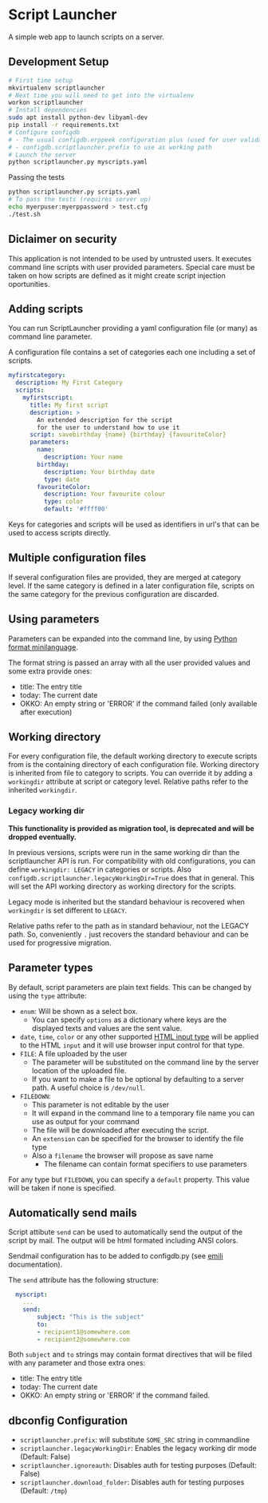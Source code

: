 # Script Launcher

A simple web app to launch scripts on a server.

## Development Setup

```bash
# First time setup
mkvirtualenv scriptlauncher
# Next time you will need to get into the virtualenv
workon scriptlauncher
# Install dependencies
sudo apt install python-dev libyaml-dev
pip install -r requirements.txt
# Configure configdb
# - The usual configdb.erppeek configuration plus (used for user validation)
# - configdb.scriptlauncher.prefix to use as working path
# Launch the server
python scriptlauncher.py myscripts.yaml
```

Passing the tests

```bash
python scriptlauncher.py scripts.yaml
# To pass the tests (requires server up)
echo myerpuser:myerppassword > test.cfg
./test.sh
```

## Diclaimer on security

This application is not intended to be used by untrusted users.
It executes command line scripts with user provided parameters.
Special care must be taken on how scripts are defined as it might
create script injection oportunities.

## Adding scripts

You can run ScriptLauncher providing a yaml configuration file (or many) as command line parameter.

A configuration file contains a set of categories
each one including a set of scripts.

```yaml
myfirstcategory:
  description: My First Category
  scripts:
    myfirstscript:
      title: My first script
      description: >
        An extended description for the script
        for the user to understand how to use it
      script: savebirthday {name} {birthday} {favouriteColor}
      parameters:
        name:
          description: Your name
        birthday:
          description: Your birthday date
          type: date
        favouriteColor:
          description: Your favourite colour
          type: color
          default: '#ffff00'
```

Keys for categories and scripts will be used as identifiers in url's
that can be used to access scripts directly.

## Multiple configuration files

If several configuration files are provided,
they are merged at category level.
If the same category is defined in a later configuration file,
scripts on the same category for the previous configuration are discarded.

## Using parameters

Parameters can be expanded into the command line,
by using [Python format minilanguage](https://docs.python.org/3/library/string.html#formatspec).

The format string is passed an array with all the user
provided values and some extra provide ones:

- title: The entry title
- today: The current date
- OKKO: An empty string or 'ERROR' if the command failed (only available after execution)

## Working directory

For every configuration file,
the default working directory to execute scripts from
is the containing directory of each configuration file.
Working directory is inherited from file to category to scripts.
You can override it by adding a `workingdir` attribute
at script or category level.
Relative paths refer to the inherited `workingdir`.

### Legacy working dir

**This functionality is provided as migration tool, is deprecated and will be dropped eventually.**

In previous versions, scripts were run in the same working dir than the scriptlauncher API is run.
For compatibility with old configurations, you can define `workingdir: LEGACY` in categories or scripts.
Also `configdb.scriptlauncher.legacyWorkingDir=True` does that in general.
This will set the API working directory as working directory for the scripts.

Legacy mode is inherited but the standard behaviour is
recovered when `workingdir` is set different to `LEGACY`.

Relative paths refer to the path as in standard behaviour,
not the LEGACY path.
So, conveniently `.` just recovers the standard behaviour
and can be used for progressive migration.

## Parameter types

By default, script parameters are plain text fields.
This can be changed by using the `type` attribute:

- `enum`: Will be shown as a select box.
	- You can specify `options` as a dictionary where keys are the displayed texts and values are the sent value.
- `date`, `time`, `color` or any other supported [HTML input type](https://www.w3schools.com/html/html_form_input_types.asp)
   will be applied to the HTML `input` and it will use browser input control for that type.
- `FILE`: A file uploaded by the user
	- The parameter will be substituted on the command line by the server location of the uploaded file.
	- If you want to make a file to be optional by defaulting to a server path. A useful choice is `/dev/null`.
- `FILEDOWN`:
	- This parameter is not editable by the user
	- It will expand in the command line to a temporary file name you can use as output for your command
	- The file will be downloaded after executing the script.
	- An `extension` can be specified for the browser to identify the file type
	- Also a `filename` the browser will propose as save name
		- The filename can contain format specifiers to use parameters

For any type but `FILEDOWN`, you can specify a `default` property.
This value will be taken if none is specified.

## Automatically send mails

Script attibute `send` can be used to automatically
send the output of the script by mail.
The output will be html formated including ANSI colors.

Sendmail configuration has to be added to configdb.py
(see [emili](https://github.com/Som-Energia/emili) documentation).

The `send` attribute has the following structure:

```yaml
  myscript:
    ...
    send:
        subject: "This is the subject"
        to:
        - recipient1@somewhere.com
        - recipient2@somewhere.com
```

Both `subject` and `to` strings may contain format directives
that will be filed with any parameter and those extra ones:

- title: The entry title
- today: The current date
- OKKO: An empty string or 'ERROR' if the command failed.


## dbconfig Configuration

- `scriptlauncher.prefix`: will substitute `SOME_SRC` string in commandline
- `scriptlauncher.legacyWorkingDir`: Enables the legacy working dir mode (Default: False)
- `scriptlauncher.ignoreauth`: Disables auth for testing purposes (Default: False)
- `scriptlauncher.download_folder`: Disables auth for testing purposes (Default: `/tmp`)











